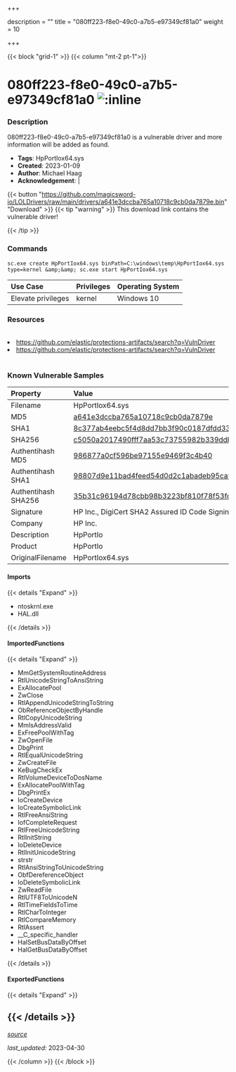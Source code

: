 +++

description = ""
title = "080ff223-f8e0-49c0-a7b5-e97349cf81a0"
weight = 10

+++


{{< block "grid-1" >}}
{{< column "mt-2 pt-1">}}


# 080ff223-f8e0-49c0-a7b5-e97349cf81a0 ![:inline](/images/twitter_verified.png) 


### Description

080ff223-f8e0-49c0-a7b5-e97349cf81a0 is a vulnerable driver and more information will be added as found.
- **Tags**: HpPortIox64.sys
- **Created**: 2023-01-09
- **Author**: Michael Haag
- **Acknowledgement**:  | [](https://twitter.com/)

{{< button "https://github.com/magicsword-io/LOLDrivers/raw/main/drivers/a641e3dccba765a10718c9cb0da7879e.bin" "Download" >}}
{{< tip "warning" >}}
This download link contains the vulnerable driver!

{{< /tip >}}

### Commands

```
sc.exe create HpPortIox64.sys binPath=C:\windows\temp\HpPortIox64.sys     type=kernel &amp;&amp; sc.exe start HpPortIox64.sys
```

| Use Case | Privileges | Operating System | 
|:---- | ---- | ---- |
| Elevate privileges | kernel | Windows 10 |

### Resources
<br>
<li><a href=" https://github.com/elastic/protections-artifacts/search?q=VulnDriver"> https://github.com/elastic/protections-artifacts/search?q=VulnDriver</a></li>
<li><a href="https://github.com/elastic/protections-artifacts/search?q=VulnDriver">https://github.com/elastic/protections-artifacts/search?q=VulnDriver</a></li>
<br>

### Known Vulnerable Samples

| Property           | Value |
|:-------------------|:------|
| Filename           | HpPortIox64.sys |
| MD5                | [a641e3dccba765a10718c9cb0da7879e](https://www.virustotal.com/gui/file/a641e3dccba765a10718c9cb0da7879e) |
| SHA1               | [8c377ab4eebc5f4d8dd7bb3f90c0187dfdd3349f](https://www.virustotal.com/gui/file/8c377ab4eebc5f4d8dd7bb3f90c0187dfdd3349f) |
| SHA256             | [c5050a2017490fff7aa53c73755982b339ddb0fd7cef2cde32c81bc9834331c5](https://www.virustotal.com/gui/file/c5050a2017490fff7aa53c73755982b339ddb0fd7cef2cde32c81bc9834331c5) |
| Authentihash MD5   | [986877a0cf596be97155e9469f3c4b40](https://www.virustotal.com/gui/search/authentihash%253A986877a0cf596be97155e9469f3c4b40) |
| Authentihash SHA1  | [98807d9e11bad4feed54d0d2c1abadeb95ca997c](https://www.virustotal.com/gui/search/authentihash%253A98807d9e11bad4feed54d0d2c1abadeb95ca997c) |
| Authentihash SHA256| [35b31c96194d78cbb98b3223bf810f78f53fc0e4601f49169938ca883586e4e9](https://www.virustotal.com/gui/search/authentihash%253A35b31c96194d78cbb98b3223bf810f78f53fc0e4601f49169938ca883586e4e9) |
| Signature         | HP Inc., DigiCert SHA2 Assured ID Code Signing CA, DigiCert   |
| Company           | HP Inc. |
| Description       | HpPortIo |
| Product           | HpPortIo |
| OriginalFilename  | HpPortIox64.sys |


#### Imports
{{< details "Expand" >}}
* ntoskrnl.exe
* HAL.dll

{{< /details >}}
#### ImportedFunctions
{{< details "Expand" >}}
* MmGetSystemRoutineAddress
* RtlUnicodeStringToAnsiString
* ExAllocatePool
* ZwClose
* RtlAppendUnicodeStringToString
* ObReferenceObjectByHandle
* RtlCopyUnicodeString
* MmIsAddressValid
* ExFreePoolWithTag
* ZwOpenFile
* DbgPrint
* RtlEqualUnicodeString
* ZwCreateFile
* KeBugCheckEx
* RtlVolumeDeviceToDosName
* ExAllocatePoolWithTag
* DbgPrintEx
* IoCreateDevice
* IoCreateSymbolicLink
* RtlFreeAnsiString
* IofCompleteRequest
* RtlFreeUnicodeString
* RtlInitString
* IoDeleteDevice
* RtlInitUnicodeString
* strstr
* RtlAnsiStringToUnicodeString
* ObfDereferenceObject
* IoDeleteSymbolicLink
* ZwReadFile
* RtlUTF8ToUnicodeN
* RtlTimeFieldsToTime
* RtlCharToInteger
* RtlCompareMemory
* RtlAssert
* __C_specific_handler
* HalSetBusDataByOffset
* HalGetBusDataByOffset

{{< /details >}}
#### ExportedFunctions
{{< details "Expand" >}}

{{< /details >}}
-----



[*source*](https://github.com/magicsword-io/LOLDrivers/tree/main/yaml/080ff223-f8e0-49c0-a7b5-e97349cf81a0.yaml)

*last_updated:* 2023-04-30








{{< /column >}}
{{< /block >}}
